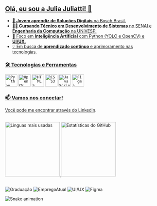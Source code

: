 <p align="center">
  <a href="https://github.com/JuliaJuliatti"
  </a>
</p>

## Olá, eu sou a Julia Juliatti! 👋

- 🔭 **Jovem aprendiz de Soluções Digitais** na Bosch Brasil.
- 👩‍🎓 **Cursando Técnico em Desenvolvimento de Sistemas** no SENAI e **Engenharia da Computação** na UNIVESP.
- 🤖 Foco em **Inteligência Artificial** com Python (YOLO e OpenCV) e **UI/UX**.
- 💡 Em busca de **aprendizado contínuo** e aprimoramento nas tecnologias.

### 🛠️ Tecnologias e Ferramentas

<code><img width="40px" src="https://cdn.jsdelivr.net/gh/devicons/devicon/icons/python/python-original.svg" title="Python"/></code>
<code><img width="40px" src="https://cdn.jsdelivr.net/gh/devicons/devicon/icons/opencv/opencv-original.svg" title="OpenCV"/></code>
<code><img width="40px" src="https://cdn.jsdelivr.net/gh/devicons/devicon/icons/html5/html5-original-wordmark.svg" title="HTML5"/></code>
<code><img width="40px" src="https://cdn.jsdelivr.net/gh/devicons/devicon/icons/css3/css3-original-wordmark.svg" title="CSS3"/></code>
<code><img width="40px" src="https://cdn.jsdelivr.net/gh/devicons/devicon/icons/javascript/javascript-original.svg" title="JavaScript"/></code>
<code><img width="40px" src="https://cdn.jsdelivr.net/gh/devicons/devicon/icons/figma/figma-original.svg" title="Figma"/></code>

### 📫 Vamos nos conectar!

Você pode me encontrar através do [LinkedIn](https://www.linkedin.com/in/juliaalessandrajuliatti/).

<br/>

<div>
  <a href="https://github.com/JuliaJuliatti">
    <img loading="lazy" height="180em" src="https://github-readme-stats.vercel.app/api/top-langs/?username=JuliaJuliatti&layout=compact&langs_count=7&theme=dracula" alt="Línguas mais usadas"/>
    <img loading="lazy" height="180em" src="https://github-readme-stats.vercel.app/api?username=JuliaJuliatti&show_icons=true&theme=dracula&include_all_commits=true&count_private=true" alt="Estatísticas do GitHub"/>
  </a>
</div>

<br/>

![Graduação](https://img.shields.io/badge/Graduação_Engenharia_da_Computação-UNIVESP-blue)
![EmpregoAtual](https://img.shields.io/badge/Jovem_Apprentiz_Bosch-Brasil-orange)
![UI/UX](https://img.shields.io/badge/UI%2FUX-Designer-yellow)
![Figma](https://img.shields.io/badge/Figma-Design%20Tool-blueviolet)

![Snake animation](https://github.com/JuliaJuliatti/JuliaJuliatti/blob/output/github-contribution-grid-snake.svg)
